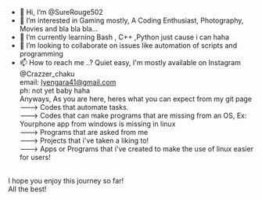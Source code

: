 - 👋 Hi, I’m @SureRouge502
- 👀 I’m interested in Gaming mostly, A Coding Enthusiast, Photography, Movies and bla bla bla...
- 🌱 I’m currently learning Bash , C++ ,Python just cause i can haha
- 💞️ I’m looking to collaborate on issues like automation of scripts and programming
- 📫 How to reach me ..?
Quiet easy, I'm mostly available on Instagram @Crazzer_chaku</br>
email: Iyengara41@gmail.com</br>
ph: not yet baby haha</br>
Anyways, As you are here, heres what you can expect from my git page</br>
---> Codes that automate tasks.</br>
---> Codes that can make programs that are missing from an OS,  Ex: Yourphone app from windows is missing in linux</br>
---> Programs that are asked from me</br>
---> Projects that i've taken a liking to!</br>
---> Apps or Programs that i've created to make the use of linux easier for users!
</br>
I hope you enjoy this journey so far!</br>
All the best!</br>
<!---
SureRouge502/SureRouge502 is a ✨ special ✨ repository because its `README.md` (this file) appears on your GitHub profile.
You can click the Preview link to take a look at your changes.
--->
